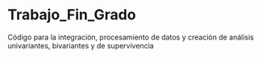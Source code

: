# Trabajo_Fin_Grado
Código para la integración, procesamiento de datos y creación de análisis univariantes, bivariantes y de supervivencia
